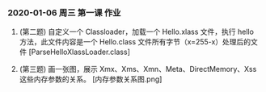 ### 2020-01-06 周三 第一课 作业

1.  (第二题) 自定义一个 Classloader，加载一个 Hello.xlass 文件，执行 hello 方法，此文件内容是一个 Hello.class 文件所有字节（x=255-x）处理后的文件
[ParseHelloXlassLoader.class] 


2.  (第三题) 画一张图，展示 Xmx、Xms、Xmn、Meta、DirectMemory、Xss 这些内存参数的关系。
[内存参数关系图.png] 